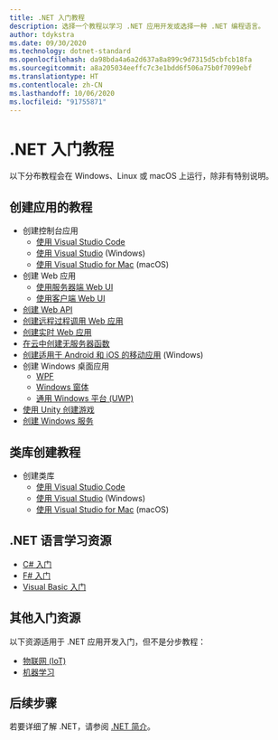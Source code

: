 ```yaml
---
title: .NET 入门教程
description: 选择一个教程以学习 .NET 应用开发或选择一种 .NET 编程语言。
author: tdykstra
ms.date: 09/30/2020
ms.technology: dotnet-standard
ms.openlocfilehash: da98bda4a6a2d637a8a899c9d7315d5cbfcb18fa
ms.sourcegitcommit: a8a205034eeffc7c3e1bdd6f506a75b0f7099ebf
ms.translationtype: HT
ms.contentlocale: zh-CN
ms.lasthandoff: 10/06/2020
ms.locfileid: "91755871"
---
```

# <a name="tutorials-for-getting-started-with-net"></a>.NET 入门教程

以下分布教程会在 Windows、Linux 或 macOS 上运行，除非有特别说明。

## <a name="tutorials-for-creating-apps"></a>创建应用的教程

* 创建控制台应用
  * [使用 Visual Studio Code](../core/tutorials/with-visual-studio-code.md)
  * [使用 Visual Studio](../core/tutorials/with-visual-studio.md) (Windows)
  * [使用 Visual Studio for Mac](../core/tutorials/with-visual-studio-mac.md) (macOS)
* 创建 Web 应用
  * [使用服务器端 Web UI](/aspnet/core/tutorials/razor-pages/razor-pages-start)
  * [使用客户端 Web UI](https://dotnet.microsoft.com/learn/aspnet/blazor-tutorial/intro)
* [创建 Web API](/aspnet/core/tutorials/first-web-api)
* [创建远程过程调用 Web 应用](/aspnet/core/tutorials/grpc/grpc-start)
* [创建实时 Web 应用](/aspnet/core/tutorials/signalr)
* [在云中创建无服务器函数](/azure/azure-functions/functions-create-first-function-vs-code?pivots=programming-language-csharp)
* [创建适用于 Android 和 iOS 的移动应用](https://dotnet.microsoft.com/learn/xamarin/hello-world-tutorial/intro) (Windows)
* 创建 Windows 桌面应用
  * [WPF](/visualstudio/get-started/csharp/tutorial-wpf)
  * [Windows 窗体](/visualstudio/ide/create-csharp-winform-visual-studio)
  * [通用 Windows 平台 (UWP)](/visualstudio/get-started/csharp/tutorial-uwp)
* [使用 Unity 创建游戏](https://dotnet.microsoft.com/learn/games/unity-tutorial/intro)
* [创建 Windows 服务](/aspnet/core/host-and-deploy/windows-service)

## <a name="tutorials-for-creating-class-libraries"></a>类库创建教程

* 创建类库
  * [使用 Visual Studio Code](../core/tutorials/library-with-visual-studio-code.md)
  * [使用 Visual Studio](../core/tutorials/library-with-visual-studio.md) (Windows)
  * [使用 Visual Studio for Mac](../core/tutorials/library-with-visual-studio-mac.md) (macOS)

## <a name="resources-for-learning-net-languages"></a>.NET 语言学习资源

* [C# 入门](../csharp/getting-started/index.md)
* [F# 入门](../fsharp/get-started/index.md)
* [Visual Basic 入门](../visual-basic/getting-started/index.md)

## <a name="other-get-started-resources"></a>其他入门资源

以下资源适用于 .NET 应用开发入门，但不是分步教程：

* [物联网 (IoT)](https://dotnet.microsoft.com/apps/iot)
* [机器学习](../machine-learning/index.yml)

## <a name="next-steps"></a>后续步骤

若要详细了解 .NET，请参阅 [.NET 简介](../core/introduction.md)。
